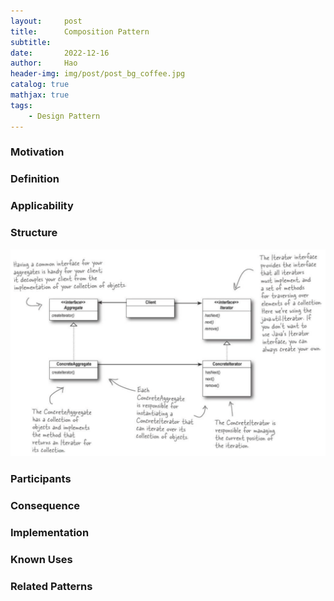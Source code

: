 ```yaml
---
layout:     post
title:      Composition Pattern
subtitle:   
date:       2022-12-16
author:     Hao
header-img: img/post/post_bg_coffee.jpg
catalog: true
mathjax: true
tags:
    - Design Pattern
---
```


### Motivation



### Definition


### Applicability


### Structure

![img](/img/DesignPattern/iterator.png)

### Participants


### Consequence

### Implementation

### Known Uses

### Related Patterns
